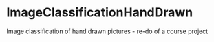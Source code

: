 # ImageClassificationHandDrawn
Image classification of hand drawn pictures - re-do of a course project
